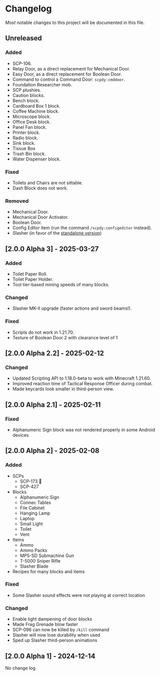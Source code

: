 # Changelog

_Most_ notable changes to this project will be documented in this file.

## Unreleased

### Added

- SCP-106.
- Relay Door, as a direct replacement for Mechanical Door.
- Easy Door, as a direct replacement for Boolean Door.
- Command to control a Command Door: `scpdy:cmddoor`.
- Foundation Researcher mob.
- SCP plushies.
- Caution blocks.
- Bench block.
- Cardboard Box 1 block.
- Coffee Machine block.
- Microscope block.
- Office Desk block.
- Panel Fan block.
- Printer block.
- Radio block.
- Sink block.
- Tissue Box
- Trash Bin block.
- Water Dispenser block.

### Fixed

- Toilets and Chairs are not sittable.
- Dash Block does not work.

### Removed

- Mechanical Door.
- Mechanical Door Activator.
- Boolean Door.
- Config Editor item (run the command `/scpdy:configeditor` instead).
- Slasher (in favor of the [standalone version](https://www.curseforge.com/minecraft-bedrock/addons/slasher-sword))

## [2.0.0 Alpha 3] - 2025-03-27

### Added

- Toilet Paper Roll.
- Toilet Paper Holder.
- Tool tier-based mining speeds of many blocks.

### Changed

- Slasher MK-II upgrade (faster actions and sword beams!).

### Fixed

- Scripts do not work in 1.21.70.
- Texture of Boolean Door 2 with clearance level of 1

## [2.0.0 Alpha 2.2] - 2025-02-12

### Changed

- Updated Scripting API to 1.18.0-beta to work with Minecraft 1.21.60.
- Improved reaction time of Tactical Response Officer during combat.
- Made keycards look smaller in third-person view.

## [2.0.0 Alpha 2.1] - 2025-02-11

### Fixed

- Alphanumeric Sign block was not rendered properly in some Android devices

## [2.0.0 Alpha 2] - 2025-02-08

### Added

- SCPs
  - SCP-173 :moyai:
  - SCP-427
- Blocks
  - Alphanumeric Sign
  - Connec Tables
  - File Cabinet
  - Hanging Lamp
  - Laptop
  - Small Light
  - Toilet
  - Vent
- Items
  - Ammo
  - Ammo Packs
  - MP5-SD Submachine Gun
  - T-5000 Sniper Rifle
  - Slasher Blade
- Recipes for many blocks and items

### Fixed

- Some Slasher sound effects were not playing at correct location

### Changed

- Enable light dampening of door blocks
- Made Frag Grenade blow faster
- SCP-096 can now be killed by `/kill` command
- Slasher will now lose durability when used
- Sped up Slasher third-person animations

## [2.0.0 Alpha 1] - 2024-12-14

No change log
